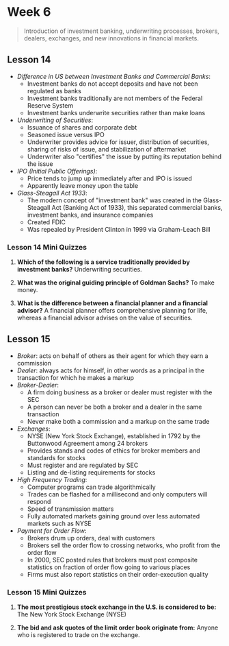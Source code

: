 # Week 6

> Introduction of investment banking, underwriting processes, brokers, dealers, exchanges, and new innovations in financial markets.

## Lesson 14

- _Difference in US between Investment Banks and Commercial Banks_:
  - Investment banks do not accept deposits and have not been regulated as banks
  - Investment banks traditionally are not members of the Federal Reserve System
  - Investment banks underwrite securities rather than make loans
- _Underwriting of Securities_:
  - Issuance of shares and corporate debt
  - Seasoned issue versus IPO
  - Underwriter provides advice for issuer, distribution of securities, sharing of risks of issue, and stabilization of aftermarket
  - Underwriter also "certifies" the issue by putting its reputation behind the issue
- _IPO (Initial Public Offerings)_:
  - Price tends to jump up immediately after and IPO is issued
  - Apparently leave money upon the table
- _Glass-Steagall Act 1933_:
  - The modern concept of "investment bank" was created in the Glass-Steagall Act (Banking Act of 1933), this separated commercial banks, investment banks, and insurance companies
  - Created FDIC
  - Was repealed by President Clinton in 1999 via Graham-Leach Bill

### Lesson 14 Mini Quizzes

1. **Which of the following is a service traditionally provided by investment banks?** Underwriting securities.

2. **What was the original guiding principle of Goldman Sachs?** To make money.

3. **What is the difference between a financial planner and a financial advisor?** A financial planner offers comprehensive planning for life, whereas a financial advisor advises on the value of securities.

## Lesson 15

- _Broker_: acts on behalf of others as their agent for which they earn a commission
- _Dealer_: always acts for himself, in other words as a principal in the transaction for which he makes a markup
- _Broker-Dealer_:
  - A firm doing business as a broker or dealer must register with the SEC
  - A person can never be both a broker and a dealer in the same transaction
  - Never make both a commission and a markup on the same trade
- _Exchanges_:
  - NYSE (New York Stock Exchange), established in 1792 by the Buttonwood Agreement among 24 brokers
  - Provides stands and codes of ethics for broker members and standards for stocks
  - Must register and are regulated by SEC
  - Listing and de-listing requirements for stocks
- _High Frequency Trading_:
  - Computer programs can trade algorithmically
  - Trades can be flashed for a millisecond and only computers will respond
  - Speed of transmission matters
  - Fully automated markets gaining ground over less automated markets such as NYSE
- _Payment for Order Flow_:
  - Brokers drum up orders, deal with customers
  - Brokers sell the order flow to crossing networks, who profit from the order flow
  - In 2000, SEC posted rules that brokers must post composite statistics on fraction of order flow going to various places
  - Firms must also report statistics on their order-execution quality

### Lesson 15 Mini Quizzes

1. **The most prestigious stock exchange in the U.S. is considered to be:** The New York Stock Exchange (NYSE)

2. **The bid and ask quotes of the limit order book originate from:** Anyone who is registered to trade on the exchange.
